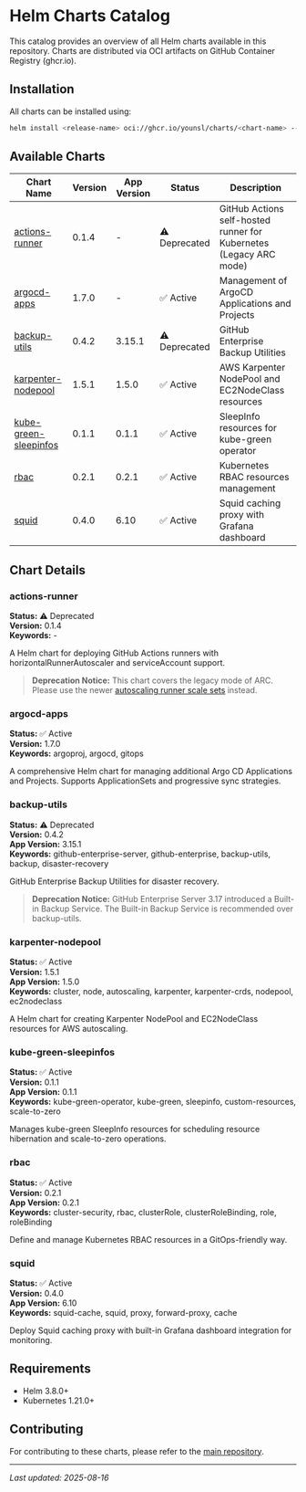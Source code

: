 # Helm Charts Catalog

This catalog provides an overview of all Helm charts available in this repository. Charts are distributed via OCI artifacts on GitHub Container Registry (ghcr.io).

## Installation

All charts can be installed using:

```bash
helm install <release-name> oci://ghcr.io/younsl/charts/<chart-name> --version <version>
```

## Available Charts

| Chart Name | Version | App Version | Status | Description |
|------------|---------|-------------|--------|-------------|
| [actions-runner](https://github.com/younsl/charts/tree/main/charts/actions-runner) | 0.1.4 | - | ⚠️ Deprecated | GitHub Actions self-hosted runner for Kubernetes (Legacy ARC mode) |
| [argocd-apps](https://github.com/younsl/charts/tree/main/charts/argocd-apps) | 1.7.0 | - | ✅ Active | Management of ArgoCD Applications and Projects |
| [backup-utils](https://github.com/younsl/charts/tree/main/charts/backup-utils) | 0.4.2 | 3.15.1 | ⚠️ Deprecated | GitHub Enterprise Backup Utilities |
| [karpenter-nodepool](https://github.com/younsl/charts/tree/main/charts/karpenter-nodepool) | 1.5.1 | 1.5.0 | ✅ Active | AWS Karpenter NodePool and EC2NodeClass resources |
| [kube-green-sleepinfos](https://github.com/younsl/charts/tree/main/charts/kube-green-sleepinfos) | 0.1.1 | 0.1.1 | ✅ Active | SleepInfo resources for kube-green operator |
| [rbac](https://github.com/younsl/charts/tree/main/charts/rbac) | 0.2.1 | 0.2.1 | ✅ Active | Kubernetes RBAC resources management |
| [squid](https://github.com/younsl/charts/tree/main/charts/squid) | 0.4.0 | 6.10 | ✅ Active | Squid caching proxy with Grafana dashboard |

## Chart Details

### actions-runner
**Status:** ⚠️ Deprecated  
**Version:** 0.1.4  
**Keywords:** -  

A Helm chart for deploying GitHub Actions runners with horizontalRunnerAutoscaler and serviceAccount support.

> **Deprecation Notice:** This chart covers the legacy mode of ARC. Please use the newer [autoscaling runner scale sets](https://docs.github.com/en/actions/hosting-your-own-runners/managing-self-hosted-runners-with-actions-runner-controller/quickstart-for-actions-runner-controller) instead.

### argocd-apps
**Status:** ✅ Active  
**Version:** 1.7.0  
**Keywords:** argoproj, argocd, gitops  

A comprehensive Helm chart for managing additional Argo CD Applications and Projects. Supports ApplicationSets and progressive sync strategies.

### backup-utils
**Status:** ⚠️ Deprecated  
**Version:** 0.4.2  
**App Version:** 3.15.1  
**Keywords:** github-enterprise-server, github-enterprise, backup-utils, backup, disaster-recovery  

GitHub Enterprise Backup Utilities for disaster recovery.

> **Deprecation Notice:** GitHub Enterprise Server 3.17 introduced a Built-in Backup Service. The Built-in Backup Service is recommended over backup-utils.

### karpenter-nodepool
**Status:** ✅ Active  
**Version:** 1.5.1  
**App Version:** 1.5.0  
**Keywords:** cluster, node, autoscaling, karpenter, karpenter-crds, nodepool, ec2nodeclass  

A Helm chart for creating Karpenter NodePool and EC2NodeClass resources for AWS autoscaling.

### kube-green-sleepinfos
**Status:** ✅ Active  
**Version:** 0.1.1  
**App Version:** 0.1.1  
**Keywords:** kube-green-operator, kube-green, sleepinfo, custom-resources, scale-to-zero  

Manages kube-green SleepInfo resources for scheduling resource hibernation and scale-to-zero operations.

### rbac
**Status:** ✅ Active  
**Version:** 0.2.1  
**App Version:** 0.2.1  
**Keywords:** cluster-security, rbac, clusterRole, clusterRoleBinding, role, roleBinding  

Define and manage Kubernetes RBAC resources in a GitOps-friendly way.

### squid
**Status:** ✅ Active  
**Version:** 0.4.0  
**App Version:** 6.10  
**Keywords:** squid-cache, squid, proxy, forward-proxy, cache  

Deploy Squid caching proxy with built-in Grafana dashboard integration for monitoring.

## Requirements

- Helm 3.8.0+
- Kubernetes 1.21.0+

## Contributing

For contributing to these charts, please refer to the [main repository](https://github.com/younsl/charts).

---

*Last updated: 2025-08-16*